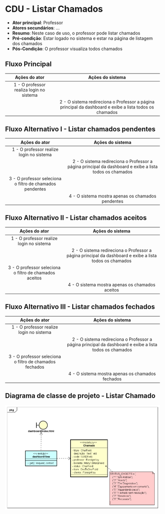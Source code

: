 # CDU - Listar Chamados

- **Ator principal**: Professor
- **Atores secundários**: ...	 
- **Resumo**: Neste caso de uso, o professor pode listar chamados
- **Pré-condição**: Estar logado no sistema e estar na página de listagem dos chamados
- **Pós-Condição**: O professor visualiza todos chamados

## Fluxo Principal
| Ações do ator | Ações do sistema |
| :-----------------: | :-----------------: |
| 1 - O professor realiza login no sistema || |  
| | 2 -  O sistema redireciona o Professor a página principal da dashboard e exibe a lista todos os chamados |    

## Fluxo Alternativo I - Listar chamados pendentes
| Ações do ator | Ações do sistema |
| :-----------------: |:-----------------: | 
| 1 - O professor realize login no sistema || |  
| | 2 - O sistema redireciona o Professor a página principal da dashboard e exibe a lista todos os chamados | 
| 3 - O professor seleciona o filtro de chamados pendentes | |  
| | 4 - O sistema mostra apenas os chamados pendentes|

## Fluxo Alternativo II - Listar chamados aceitos
| Ações do ator | Ações do sistema |
| :-----------------: |:-----------------: | 
| 1 - O professor realize login no sistema || |  
| | 2 - O sistema redireciona o Professor a página principal da dashboard e exibe a lista todos os chamados | 
| 3 - O professor seleciona o filtro de chamados aceitos | |  
| | 4 - O sistema mostra apenas os chamados aceitos|

## Fluxo Alternativo III - Listar chamados fechados
| Ações do ator | Ações do sistema |
| :-----------------: |:-----------------: | 
| 1 - O professor realize login no sistema || |  
| | 2 - O sistema redireciona o Professor a página principal da dashboard e exibe a lista todos os chamados | 
| 3 - O professor seleciona o filtro de chamados fechados | |  
| | 4 - O sistema mostra apenas os chamados fechados |




## Diagrama de classe de projeto - Listar Chamado

![diagrama de classe de projeto](../imgs/cproj/listarchamado.png "Diagrama de classe de projeto - Listar Chamado")